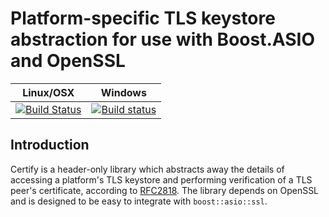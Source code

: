 # Platform-specific TLS keystore abstraction for use with Boost.ASIO and OpenSSL

| Linux/OSX | Windows
|-----------|---------
[![Build Status](https://travis-ci.org/djarek/certify.svg?branch=master)](https://travis-ci.org/djarek/certify) | [![Build status](https://ci.appveyor.com/api/projects/status/4u2oe4l7am609bv0?svg=true)](https://ci.appveyor.com/project/djarek/certify)



## Introduction
Certify is a header-only library which abstracts away the details of
accessing a platform's TLS keystore and performing verification of a
TLS peer's certificate, according to [RFC2818](https://tools.ietf.org/html/rfc2818).
The library depends on OpenSSL and is designed to be easy to integrate with `boost::asio::ssl`.
